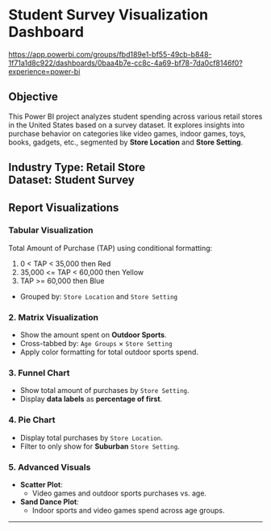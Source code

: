 # Student Survey Visualization Dashboard

https://app.powerbi.com/groups/fbd189e1-bf55-49cb-b848-1f71a1d8c922/dashboards/0baa4b7e-cc8c-4a69-bf78-7da0cf8146f0?experience=power-bi

## Objective

This Power BI project analyzes student spending across various retail stores in the United States based on a survey dataset. It explores insights into purchase behavior on categories like video games, indoor games, toys, books, gadgets, etc., segmented by **Store Location** and **Store Setting**.

**Industry Type:** Retail Store  
**Dataset:** Student Survey 
---

##  Report Visualizations

### **Tabular Visualization**
Total Amount of Purchase (TAP) using conditional formatting:
1. 0 < TAP < 35,000         then Red
2. 35,000 <= TAP < 60,000   then Yellow
3. TAP >= 60,000            then Blue
- Grouped by: `Store Location` and `Store Setting`

### 2. **Matrix Visualization**
- Show the amount spent on **Outdoor Sports**.
- Cross-tabbed by: `Age Groups` × `Store Setting`
- Apply color formatting for total outdoor sports spend.

### 3. **Funnel Chart**
- Show total amount of purchases by `Store Setting`.
- Display **data labels** as **percentage of first**.

### 4. **Pie Chart**
- Display total purchases by `Store Location`.
- Filter to only show for **Suburban** `Store Setting`.

### 5. **Advanced Visuals**
- **Scatter Plot**: 
  - Video games and outdoor sports purchases vs. age.
- **Sand Dance Plot**:
  - Indoor sports and video games spend across age groups.

--- 
